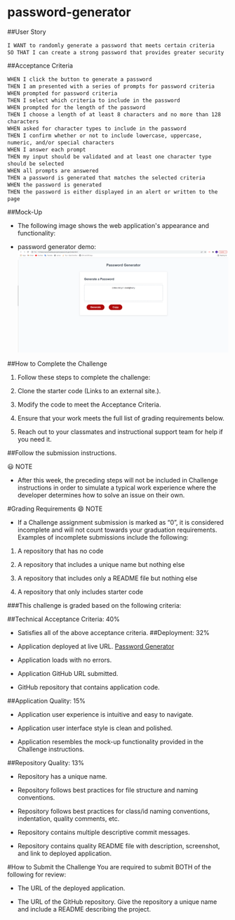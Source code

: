 # password-generator

##User Story
```AS AN employee with access to sensitive data
I WANT to randomly generate a password that meets certain criteria
SO THAT I can create a strong password that provides greater security
```
##Acceptance Criteria
```GIVEN I need a new, secure password
WHEN I click the button to generate a password
THEN I am presented with a series of prompts for password criteria
WHEN prompted for password criteria
THEN I select which criteria to include in the password
WHEN prompted for the length of the password
THEN I choose a length of at least 8 characters and no more than 128 characters
WHEN asked for character types to include in the password
THEN I confirm whether or not to include lowercase, uppercase, numeric, and/or special characters
WHEN I answer each prompt
THEN my input should be validated and at least one character type should be selected
WHEN all prompts are answered
THEN a password is generated that matches the selected criteria
WHEN the password is generated
THEN the password is either displayed in an alert or written to the page
```
##Mock-Up
- The following image shows the web application's appearance and functionality:

- password generator demo:
![website screenshot](Website%20Screenshot.png)

##How to Complete the Challenge
1. Follow these steps to complete the challenge:

2. Clone the starter code (Links to an external site.).

3. Modify the code to meet the Acceptance Criteria.

4. Ensure that your work meets the full list of grading requirements below.

5. Reach out to your classmates and instructional support team for help if you need it.

##Follow the submission instructions.

:smiley: NOTE
- After this week, the preceding steps will not be included in Challenge instructions in order to simulate a typical work experience where the developer determines how to solve an issue on their own.

#Grading Requirements
:smile: NOTE
- If a Challenge assignment submission is marked as “0”, it is considered incomplete and will not count towards your graduation requirements. Examples of incomplete submissions include the following:

1. A repository that has no code

2. A repository that includes a unique name but nothing else

3. A repository that includes only a README file but nothing else

4. A repository that only includes starter code

###This challenge is graded based on the following criteria:

##Technical Acceptance Criteria: 40%
- Satisfies all of the above acceptance criteria.
##Deployment: 32%
- Application deployed at live URL. [Password Generator](file:///C:/Users/carss/Desktop/projects/password-gen/password-generator/index.html) 

- Application loads with no errors.

- Application GitHub URL submitted.

- GitHub repository that contains application code.

##Application Quality: 15%
- Application user experience is intuitive and easy to navigate.

- Application user interface style is clean and polished.

- Application resembles the mock-up functionality provided in the Challenge instructions.

##Repository Quality: 13%
- Repository has a unique name.

- Repository follows best practices for file structure and naming conventions.

- Repository follows best practices for class/id naming conventions, indentation, quality comments, etc.

- Repository contains multiple descriptive commit messages.

- Repository contains quality README file with description, screenshot, and link to deployed application. 

#How to Submit the Challenge
You are required to submit BOTH of the following for review:

- The URL of the deployed application. 

- The URL of the GitHub repository. Give the repository a unique name and include a README describing the project.